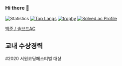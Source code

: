 ### Hi there 👋

![Statistics](https://github-readme-stats.vercel.app/api?username=lms0806&show_icons=true)
[![Top Langs](https://github-readme-stats.vercel.app/api/top-langs/?username=lms0806&layout=compact&langs_count=8)](https://github.com/anuraghazra/github-readme-stats)
[![trophy](https://github-profile-trophy.vercel.app/?username=lms0806&theme=chalk&row=1&column=7)](https://github.com/ryo-ma/github-profile-trophy)
[![Solved.ac Profile](http://mazassumnida.wtf/api/generate_badge?boj=lms0806)](https://solved.ac/xkzl9830)

<a href="https://www.acmicpc.net/user/lms0806">백준 / </a>
<a href="https://solved.ac/profile/lms0806">솔브드AC</a>

<h2>교내 수상경력</h2>
#2020 서원코딩페스티벌 대상

<!--
**lms0806/lms0806** is a ✨ _special_ ✨ repository because its `README.md` (this file) appears on your GitHub profile.

Here are some ideas to get you started:

- 🔭 I’m currently working on ...
- 🌱 I’m currently learning ...
- 👯 I’m looking to collaborate on ...
- 🤔 I’m looking for help with ...
- 💬 Ask me about ...
- 📫 How to reach me: ...
- 😄 Pronouns: ...
- ⚡ Fun fact: ...
-->
